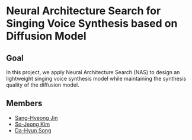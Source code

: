 # Neural Architecture Search for Singing Voice Synthesis based on Diffusion Model

## Goal
In this project, we apply Neural Architecture Search (NAS) to design an lightweight singing voice synthesis model while maintaining the synthesis quality of the diffusion model.

## Members
* [Sang-Hyeong Jin](https://github.com/feVeRin)
* [So-Jeong Kim](https://github.com/ssoojeong)
* [Da-Hyun Song](https://github.com/dahyunnss) 
